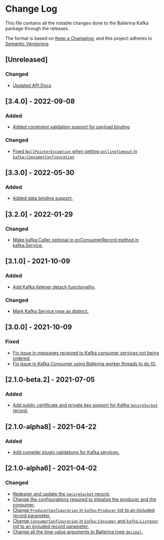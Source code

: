 # Change Log
This file contains all the notable changes done to the Ballerina Kafka package through the releases.

The format is based on [Keep a Changelog](https://keepachangelog.com/en/1.0.0/), and this project adheres to [Semantic Versioning](https://semver.org/spec/v2.0.0.html).

## [Unreleased]

### Changed
- [Updated API Docs](https://github.com/ballerina-platform/ballerina-standard-library/issues/3463)

## [3.4.0] - 2022-09-08

### Added
- [Added constraint validation support for payload binding](https://github.com/ballerina-platform/ballerina-standard-library/issues/3053)

### Changed
- [Fixed `NullPointerException` when setting `pollingTimeout` in `kafka:ConsumerConfiguration`](https://github.com/ballerina-platform/ballerina-standard-library/issues/3235)

## [3.3.0] - 2022-05-30

### Added
- [Added data binding support.](https://github.com/ballerina-platform/ballerina-standard-library/issues/2751)

## [3.2.0] - 2022-01-29

### Changed
- [Make kafka:Caller optional in onConsumerRecord method in kafka:Service.](https://github.com/ballerina-platform/ballerina-standard-library/issues/1661)

## [3.1.0] - 2021-10-09

### Added

- [Add Kafka listener detach functionality.](https://github.com/ballerina-platform/ballerina-standard-library/issues/2211)

### Changed
- [Mark Kafka Service type as distinct.](https://github.com/ballerina-platform/ballerina-standard-library/issues/2398)

## [3.0.0] - 2021-10-09

### Fixed
- [Fix issue in messages received to Kafka consumer services not being ordered.](https://github.com/ballerina-platform/ballerina-standard-library/issues/1698)
- [Fix issue in Kafka Consumer using Ballerina worker threads to do IO.](https://github.com/ballerina-platform/ballerina-standard-library/issues/1694)

## [2.1.0-beta.2] - 2021-07-05

### Added

- [Add public certificate and private key support for Kafka `SecureSocket` record.](https://github.com/ballerina-platform/ballerina-standard-library/issues/1469)

## [2.1.0-alpha8] - 2021-04-22

### Added

- [Add compiler plugin validations for Kafka services.](https://github.com/ballerina-platform/ballerina-standard-library/issues/1237)

## [2.1.0-alpha6] - 2021-04-02

### Changed
- [Redesign and update the `SecureSocket` record.](https://github.com/ballerina-platform/ballerina-standard-library/issues/1177)
- [Change the configurations required to initialize the producer and the consumer.](https://github.com/ballerina-platform/ballerina-standard-library/issues/1177)
- [Change `ProducerConfigurarion` in `kafka:Producer` init to an included record parameter.](https://github.com/ballerina-platform/ballerina-standard-library/issues/1177)
- [Change `ConsumerConfigurarion` in `kafka:Consumer` and `kafka:Listener` init to an included record parameter.](https://github.com/ballerina-platform/ballerina-standard-library/issues/1177)
- [Change all the time value arguments to Ballerina type `decimal`.](https://github.com/ballerina-platform/ballerina-standard-library/issues/1177)
